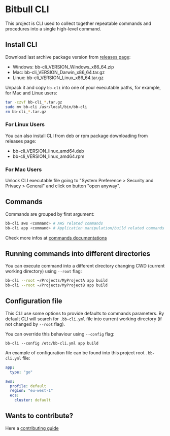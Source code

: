 # Bitbull CLI

This project is CLI used to collect together repeatable commands and procedures into a single high-level command.

## Install CLI

Download last archive package version from [releases page](https://github.com/bitbull-team/bb-cli/releases):

* Windows: bb-cli_VERSION_Windows_x86_64.zip
* Mac: bb-cli_VERSION_Darwin_x86_64.tar.gz
* Linux: bb-cli_VERSION_Linux_x86_64.tar.gz

Unpack it and copy `bb-cli` into one of your executable paths, for example, for Mac and Linux users:
```bash
tar -czvf bb-cli_*.tar.gz
sudo mv bb-cli /usr/local/bin/bb-cli
rm bb-cli_*.tar.gz
```

### For Linux Users

You can also install CLI from deb or rpm package downloading from releases page:

* bb-cli_VERSION_linux_amd64.deb
* bb-cli_VERSION_linux_amd64.rpm

### For Mac Users

Unlock CLI executable file going to "System Preference > Security and Privacy > General" and click on button "open anyway".

## Commands

Commands are grouped by first argument:
```bash
bb-cli aws <command> # AWS related commands
bb-cli app <command> # Application manipulation/build related commands
```

Check more infos at [commands documentations](cmd/README.md)

## Running commands into different directories

You can execute command into a different directory changing CWD (current working directory) using `--root` flag:
```bash
bb-cli --root ~/Projects/MyProjectA app build
bb-cli --root ~/Projects/MyProjectB app build
```

## Configuration file

This CLI use some options to provide defaults to commands parameters. 
By default CLI will search for `.bb-cli.yml` file into current working directory (if not changed by `--root` flag).

You can override this behaviour using `--config` flag:
```
bb-cli --config /etc/bb-cli.yml app build
```

An example of configuration file can be found into this project root `.bb-cli.yml` file:
```yml
app:
  type: "go"

aws:
  profile: default
  region: "eu-west-1"
  ecs:
    cluster: default
```

## Wants to contribute?

Here a [contributing guide](CONTRIBUTING.md)

